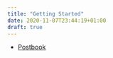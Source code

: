 ```yaml
---
title: "Getting Started"
date: 2020-11-07T23:44:19+01:00
draft: true
---
```


* [Postbook](/hackerone/getting_started/postbook)